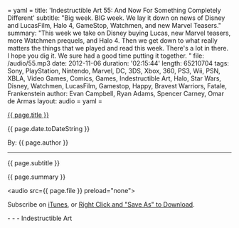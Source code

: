 = yaml =
title: 'Indestructible Art 55: And Now For Something Completely Different'
subtitle: "Big week. BIG week. We lay it down on news of Disney and LucasFilm, Halo 4, GameStop, Watchmen, and new Marvel Teasers."
summary: "This week we take on Disney buying Lucas, new Marvel teasers, more Watchmen prequels, and Halo 4. Then we get down to what really matters the things that we played and read this week. There's a lot in there. I hope you dig it. We sure had a good time putting it together. "
file: /audio/55.mp3
date: 2012-11-06
duration: '02:15:44'
length: 65210704
tags: Sony, PlayStation, Nintendo, Marvel, DC, 3DS, Xbox, 360, PS3, Wii, PSN, XBLA, Video Games, Comics, Games, Indestructible Art, Halo, Star Wars, Disney, Watchmen, LucasFilm, Gamestop, Happy, Bravest Warriors, Fatale, Frankenstein
author: Evan Campbell, Ryan Adams, Spencer Carney, Omar de Armas
layout: audio
= yaml =

<a href="{{ page.url }}" class='postTitleLink'><p class='postTitle'>{{ page.title }}</p></a>
<p class='postPublished'>{{ page.date.toDateString }}</p>
<p class='postAuthor'>By: {{ page.author }}</p>
<hr>
<p class='podcastSummary'>{{ page.subtitle }}</p>

<p class='podcastSummary'>{{ page.summary }}</p>

<audio src={{ page.file }} preload="none"></audio>
<p class='subLinks'>Subscribe on <a href='http://bit.ly/iapodcast'>iTunes</a>, or <a href={{ page.file }}>Right Click and "Save As" to Download</a>.</p>
- - -
Indestructible Art